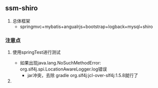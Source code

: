 ## ssm-shiro
1. 总体框架
    - springmvc+mybatis+angualrjs+bootstrap+logback+mysql+shiro
    
    
    
### 注意点
1. 使用springTest进行测试
    - 如果出现java.lang.NoSuchMethodError: org.slf4j.spi.LocationAwareLogger.log错误
        * jar冲突，去除 gradle org.slf4j:jcl-over-slf4j:1.5.8就行了
    
2.    
    